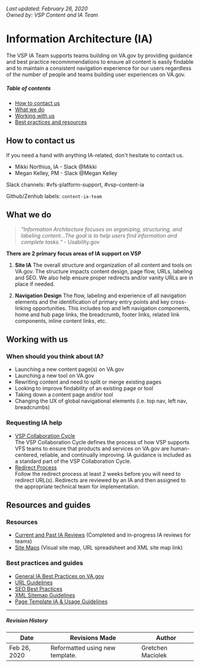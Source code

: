 *Last updated: February 26, 2020* \
*Owned by: VSP Content and IA Team*

# Information Architecture (IA)

The VSP IA Team supports teams building on VA.gov by providing guidance and best practice recommmendations to ensure all content is easily findable and to maintain a consistent navigation experience for our users regardless of the number of people and teams building user experiences on VA.gov.

##### Table of contents
* [How to contact us](#how-to-contact-us)
* [What we do](#what-we-do)
* [Working with us](#working-with-us)
* [Best practices and resources](#best-practices-and-guides)



## How to contact us
If you need a hand with anything IA-related, don't hesitate to contact us.

* Mikki Northius, IA - Slack @Mikki
* Megan Kelley, PM - Slack @Megan Kelley

Slack channels: #vfs-platform-support, #vsp-content-ia

Github/Zenhub labels: `content-ia-team`

## What we do
>*”Information Architecture focuses on organizing, structuring, and labeling content…The goal is to help users find information and complete tasks.“* - Usability.gov

**There are 2 primary focus areas of IA support on VSP**
1. **Site IA** The overall structure and organization of all content and tools on VA.gov. The structure impacts content design, page flow, URLs, labeling and SEO. We also help ensure proper redirects and/or vanity URLs are in place if needed. 

2. **Navigation Design** The flow, labeling and experience of all navigation elements and the identification of primary entry points and key cross-linking opportunities.  This includes top and left navigation components, home and hub page links, the breadcrumb, footer links, related link components, inline content links, etc.  



## Working with us
### When should you think about IA?
- Launching a new content page(s) on VA.gov
- Launching a new tool on VA.gov
- Rewriting content and need to split or merge existing pages
- Looking to improve findability of an existing page or tool
- Taking down a content page and/or tool
- Changing the UX of global navigational elements (i.e. top nav, left nav, breadcrumbs)

### Requesting IA help
* [VSP Collaboration Cycle](https://github.com/department-of-veterans-affairs/va.gov-team/tree/master/platform/working-with-vsp/vsp-collaboration-cycle)\
The VSP Collaboration Cycle defines the process of how VSP supports VFS teams to ensure that products and services on VA.gov are human-centered, reliable, and continually improving. IA guidance is included as a standard part of the VSP Collaboration Cycle. 
* [Redirect Process](https://github.com/department-of-veterans-affairs/va.gov-team/blob/master/platform/information-architecture/request-redirect.md)\
Follow the redirect process at least 2 weeks before you will need to redirect URL(s). Redirects are reviewed by an IA and then assigned to the appropriate technical team for implementation.

## Resources and guides

### Resources

- [Current and Past IA Reviews](https://github.com/department-of-veterans-affairs/va.gov-team/blob/master/platform/information-architecture/ia-reviews/README.md) (Completed and in-progress IA reviews for teams)
- [Site Maps](https://github.com/department-of-veterans-affairs/va.gov-team/blob/master/platform/information-architecture/site-maps.md) (Visual site map, URL spreadsheet and XML site map link)



### Best practices and guides

- [General IA Best Practices on VA.gov](https://github.com/department-of-veterans-affairs/va.gov-team/blob/master/platform/information-architecture/ia-best-practices.md)
- [URL Guidelines](https://github.com/department-of-veterans-affairs/va.gov-team/blob/master/platform/information-architecture/url-guidelines.md)
- [SEO Best Practices](https://github.com/department-of-veterans-affairs/va.gov-team/blob/master/platform/information-architecture/seo-best-practices.md)
- [XML Sitemap Guidelines](https://github.com/department-of-veterans-affairs/va.gov-team/blob/master/platform/information-architecture/xml-sitemap-guidelines.md)
- [Page Template IA & Usage Guidelines](https://github.com/department-of-veterans-affairs/va.gov-team/blob/master/platform/information-architecture/template-guidelines-hub-page.md)


---
##### Revision History

Date | Revisions Made | Author
-----|----------------|--------
Feb 26, 2020 | Reformatted using new template. | Gretchen Maciolek

